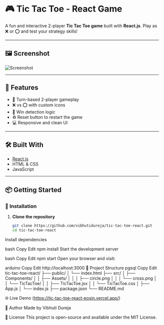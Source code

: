 # 🎮 Tic Tac Toe - React Game

A fun and interactive 2-player **Tic Tac Toe game** built with **React.js**. Play as ❌ or ⭕ and test your strategy skills!

---

## 🖼️ Screenshot

![Screenshot](https://github.com/user-attachments/assets/fb78daa3-9ef4-4602-a236-70545911b63d)

---

## 🚀 Features

- 🔁 Turn-based 2-player gameplay
- ❌ vs ⭕ with custom icons
- 🧠 Win detection logic
- ♻️ Reset button to restart the game
- 💻 Responsive and clean UI

---

## 🛠️ Built With

- [React.js](https://reactjs.org/)
- HTML & CSS
- JavaScript

---

## 📦 Getting Started

### 🔧 Installation

1. **Clone the repository**

   ```bash
   git clone https://github.com/vibhutidureja/tic-tac-toe-react.git
   cd tic-tac-toe-react
Install dependencies

bash
Copy
Edit
npm install
Start the development server

bash
Copy
Edit
npm start
Open your browser and visit:

arduino
Copy
Edit
http://localhost:3000
📁 Project Structure
pgsql
Copy
Edit
tic-tac-toe-react/
├── public/
│   └── index.html
├── src/
│   ├── Components/
│   │   ├── Assets/
│   │   │   ├── circle.png
│   │   │   └── cross.png
│   │   └── TicTacToe/
│   │       ├── TicTacToe.jsx
│   │       └── TicTacToe.css
│   ├── App.js
│   └── index.js
├── package.json
└── README.md

🌐 Live Demo
(https://tic-tac-toe-react-eosin.vercel.app/)

🙌 Author
Made  by Vibhuti Dureja

📜 License
This project is open-source and available under the MIT License.
